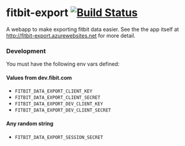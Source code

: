 fitbit-export
[![Build Status](https://travis-ci.org/NickHeiner/fitbit-export.svg?branch=master)](https://travis-ci.org/NickHeiner/fitbit-export)
=============

A webapp to make exporting fitbit data easier. See the the app itself at http://fitbit-export.azurewebsites.net for more detail.

### Development
You must have the following env vars defined:

#### Values from dev.fibit.com
* `FITBIT_DATA_EXPORT_CLIENT_KEY`
* `FITBIT_DATA_EXPORT_CLIENT_SECRET`
* `FITBIT_DATA_EXPORT_DEV_CLIENT_KEY`
* `FITBIT_DATA_EXPORT_DEV_CLIENT_SECRET`

#### Any random string
* `FITBIT_DATA_EXPORT_SESSION_SECRET`
